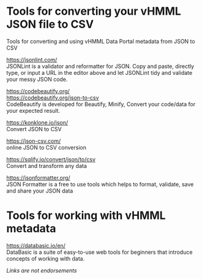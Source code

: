 # Tools for converting your vHMML JSON file to CSV
Tools for converting and using vHMML Data Portal metadata from JSON to CSV

https://jsonlint.com/<br>
JSONLint is a validator and reformatter for JSON. Copy and paste, directly type, or input a URL in the editor above and let JSONLint tidy and validate your messy JSON code.

https://codebeautify.org/<br>
https://codebeautify.org/json-to-csv<br>
CodeBeautify is developed for Beautify, Minify, Convert your code/data for your expected result.

https://konklone.io/json/<br>
Convert JSON to CSV

https://json-csv.com/<br>
online JSON to CSV conversion

https://sqlify.io/convert/json/to/csv<br>
Convert and transform any data

https://jsonformatter.org/<br>
JSON Formatter is a free to use tools which helps to format, validate, save and share your JSON data

# Tools for working with vHMML metadata

https://databasic.io/en/<br>
DataBasic is a suite of easy-to-use web tools for beginners that introduce concepts of working with data.

_Links are not endorsements_
